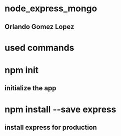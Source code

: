 # node_express_mongo

## Orlando Gomez Lopez

# used commands

# npm init

## initialize the app

# npm install --save express

## install express for production

